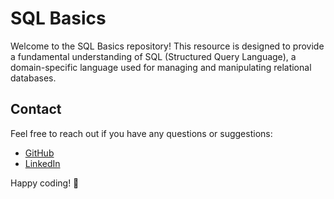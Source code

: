 # SQL Basics

Welcome to the SQL Basics repository! This resource is designed to provide a fundamental understanding of SQL (Structured Query Language), a domain-specific language used for managing and manipulating relational databases.

## Contact

Feel free to reach out if you have any questions or suggestions:

- [GitHub](https://github.com/Suryaprakash-G26)
- [LinkedIn](https://www.linkedin.com/in/surya-prakash-6b2914191/)

Happy coding! 🚀
